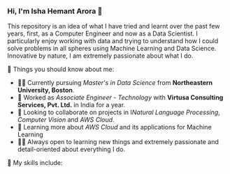 ### Hi, I'm Isha Hemant Arora 👋

This repository is an idea of what I have tried and learnt over the past few years, first, as a Computer Engineer and now as a Data Scientist. I particularly enjoy working with data and trying to understand how I could solve problems in all spheres using Machine Learning and Data Science. Innovative by nature, I am extremely passionate about what I do.

🚀 Things you should know about me:
* 👨‍💻 Currently pursuing *Master's in Data Science* from **Northeastern University, Boston**.
* 🔭 Worked as *Associate Engineer - Technology* with **Virtusa Consulting Services, Pvt. Ltd.** in India for a year.
* 👯 Looking to collaborate on projects in I*Natural Language Processing*, *Computer Vision* and *AWS Cloud*.
* 🌱 Learning more about *AWS Cloud* and its applications for Machine Learning
* 👨‍🎓 Always open to learning new things and extremely passionate and detail-oriented about everything I do.

💬 My skills include:




<!--
**isha-04/isha-04** is a ✨ _special_ ✨ repository because its `README.md` (this file) appears on your GitHub profile.

Here are some ideas to get you started:

- 🔭 I’m currently working on ...
- 🌱 I’m currently learning ...
- 👯 I’m looking to collaborate on ...
- 🤔 I’m looking for help with ...
- 💬 Ask me about ...
- 📫 How to reach me: ...
- 😄 Pronouns: ...
- ⚡ Fun fact: ...
-->
